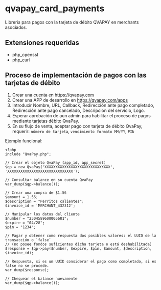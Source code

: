 # qvapay_card_payments
Librería para pagos con la tarjeta de débito QVAPAY en merchants asociados.

## Extensiones requeridas
- php_openssl
- php_curl

## Proceso de implementación de pagos con las tarjetas de débito
1. Crear una cuenta en https://qvapay.com
2. Crear una APP de desarrollo en https://qvapay.com/apps
3. Introducir Nombre, URL, Callback, Redirección ante pago completado, Redirección ante pago cancelado, Descripción del servicio, Logo.
4. Esperar aprobación de aun admin para habilitar el proceso de pagos mediante tarjetas débito QvaPay.
5. En su flujo de venta, aceptar pago con tarjeta de débito QvaPay, requerir: `número de tarjeta`, `vencimiento formato MM/YY`, `PIN`

Ejemplo funcional:

    <?php 
    include "QvaPay.php";

    // Crear el objeto QvaPay (app_id, app_secret)
    $qp = new QvaPay('XXXXXXXXXXXXXXXXXXXXXXXXXXXXXX', 'XXXXXXXXXXXXXXXXXXXXXXXXXXXXXX');

    // Consultar balance en su cuenta QvaPay
    var_dump($qp->balance());

    // Crear una compra de $1.56
    $amount = 1.56;
    $description = "Perritos calientes";
    $invoice_id = 'MERCHANT_432312';

    // Manipular los datos del cliente
    $number = "2304589600005601";
    $expire = "04/28";
    $pin = "1234";

    // Pagar y obtener como respuesta dos posibles valores: el UUID de la transacción o `false`
    // (no posee fondos suficientes dicha tarjeta o está deshabilitada)
    $response = $qp->pay($number, $expire, $pin, $amount, $description, $invoice_id);

    // Respuesta, si es un UUID considerar el pago como completado, si es false no se procede.
    var_dump($response);

    // Chequear el balance nuevamente
    var_dump($qp->balance());
